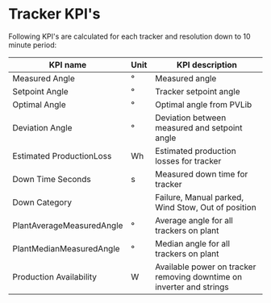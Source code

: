 # Tracker KPI's

Following KPI's are calculated for each tracker and resolution down to 10 minute period:

| KPI name | Unit | KPI description |
|---------|---------|---------|
| Measured Angle |°| Measured angle |
| Setpoint Angle |°| Tracker setpoint angle|
| Optimal Angle |°| Optimal angle from PVLib|
| Deviation Angle |°| Deviation between measured and setpoint angle|
| Estimated ProductionLoss |Wh| Estimated production losses for tracker|
| Down Time Seconds |s| Measured down time for tracker |
| Down Category || Failure, Manual parked, Wind Stow, Out of position |
|PlantAverageMeasuredAngle |°| Average angle for all trackers on plant |
|PlantMedianMeasuredAngle |°| Median angle for all trackers on plant|
|Production Availability |W| Available power on tracker removing downtime on inverter and strings |

